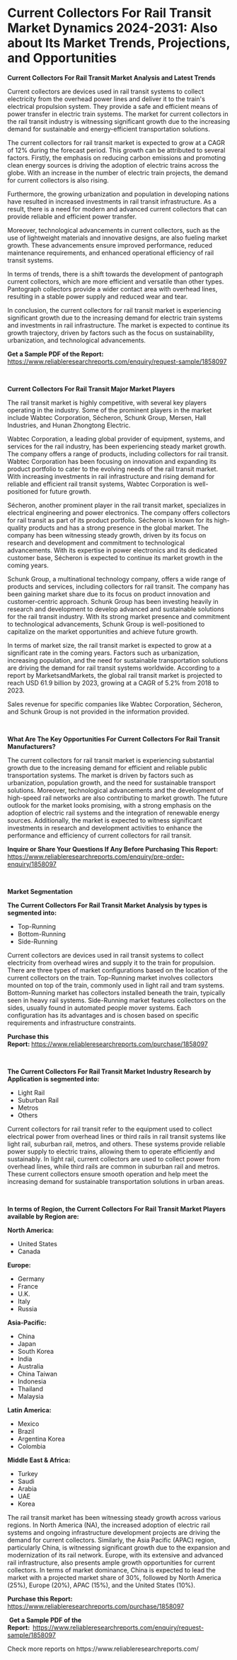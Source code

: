 <p><h1>Current Collectors For Rail Transit Market Dynamics 2024-2031: Also about Its Market Trends, Projections, and Opportunities</h1></p><p><strong>Current Collectors For Rail Transit Market Analysis and Latest Trends</strong></p>
<p><p>Current collectors are devices used in rail transit systems to collect electricity from the overhead power lines and deliver it to the train's electrical propulsion system. They provide a safe and efficient means of power transfer in electric train systems. The market for current collectors in the rail transit industry is witnessing significant growth due to the increasing demand for sustainable and energy-efficient transportation solutions.</p><p>The current collectors for rail transit market is expected to grow at a CAGR of 12% during the forecast period. This growth can be attributed to several factors. Firstly, the emphasis on reducing carbon emissions and promoting clean energy sources is driving the adoption of electric trains across the globe. With an increase in the number of electric train projects, the demand for current collectors is also rising.</p><p>Furthermore, the growing urbanization and population in developing nations have resulted in increased investments in rail transit infrastructure. As a result, there is a need for modern and advanced current collectors that can provide reliable and efficient power transfer.</p><p>Moreover, technological advancements in current collectors, such as the use of lightweight materials and innovative designs, are also fueling market growth. These advancements ensure improved performance, reduced maintenance requirements, and enhanced operational efficiency of rail transit systems.</p><p>In terms of trends, there is a shift towards the development of pantograph current collectors, which are more efficient and versatile than other types. Pantograph collectors provide a wider contact area with overhead lines, resulting in a stable power supply and reduced wear and tear.</p><p>In conclusion, the current collectors for rail transit market is experiencing significant growth due to the increasing demand for electric train systems and investments in rail infrastructure. The market is expected to continue its growth trajectory, driven by factors such as the focus on sustainability, urbanization, and technological advancements.</p></p>
<p><strong>Get a Sample PDF of the Report:&nbsp;</strong> <a href="https://www.reliableresearchreports.com/enquiry/request-sample/1858097">https://www.reliableresearchreports.com/enquiry/request-sample/1858097</a></p>
<p>&nbsp;</p>
<p><strong>Current Collectors For Rail Transit Major Market Players</strong></p>
<p><p>The rail transit market is highly competitive, with several key players operating in the industry. Some of the prominent players in the market include Wabtec Corporation, Sécheron, Schunk Group, Mersen, Hall Industries, and Hunan Zhongtong Electric.</p><p>Wabtec Corporation, a leading global provider of equipment, systems, and services for the rail industry, has been experiencing steady market growth. The company offers a range of products, including collectors for rail transit. Wabtec Corporation has been focusing on innovation and expanding its product portfolio to cater to the evolving needs of the rail transit market. With increasing investments in rail infrastructure and rising demand for reliable and efficient rail transit systems, Wabtec Corporation is well-positioned for future growth.</p><p>Sécheron, another prominent player in the rail transit market, specializes in electrical engineering and power electronics. The company offers collectors for rail transit as part of its product portfolio. Sécheron is known for its high-quality products and has a strong presence in the global market. The company has been witnessing steady growth, driven by its focus on research and development and commitment to technological advancements. With its expertise in power electronics and its dedicated customer base, Sécheron is expected to continue its market growth in the coming years.</p><p>Schunk Group, a multinational technology company, offers a wide range of products and services, including collectors for rail transit. The company has been gaining market share due to its focus on product innovation and customer-centric approach. Schunk Group has been investing heavily in research and development to develop advanced and sustainable solutions for the rail transit industry. With its strong market presence and commitment to technological advancements, Schunk Group is well-positioned to capitalize on the market opportunities and achieve future growth.</p><p>In terms of market size, the rail transit market is expected to grow at a significant rate in the coming years. Factors such as urbanization, increasing population, and the need for sustainable transportation solutions are driving the demand for rail transit systems worldwide. According to a report by MarketsandMarkets, the global rail transit market is projected to reach USD 61.9 billion by 2023, growing at a CAGR of 5.2% from 2018 to 2023.</p><p>Sales revenue for specific companies like Wabtec Corporation, Sécheron, and Schunk Group is not provided in the information provided.</p></p>
<p>&nbsp;</p>
<p><strong>What Are The Key Opportunities For Current Collectors For Rail Transit Manufacturers?</strong></p>
<p><p>The current collectors for rail transit market is experiencing substantial growth due to the increasing demand for efficient and reliable public transportation systems. The market is driven by factors such as urbanization, population growth, and the need for sustainable transport solutions. Moreover, technological advancements and the development of high-speed rail networks are also contributing to market growth. The future outlook for the market looks promising, with a strong emphasis on the adoption of electric rail systems and the integration of renewable energy sources. Additionally, the market is expected to witness significant investments in research and development activities to enhance the performance and efficiency of current collectors for rail transit.</p></p>
<p><strong>Inquire or Share Your Questions If Any Before Purchasing This Report:</strong> <a href="https://www.reliableresearchreports.com/enquiry/pre-order-enquiry/1858097">https://www.reliableresearchreports.com/enquiry/pre-order-enquiry/1858097</a></p>
<p>&nbsp;</p>
<p><strong>Market Segmentation</strong></p>
<p><strong>The Current Collectors For Rail Transit Market Analysis by types is segmented into:</strong></p>
<p><ul><li>Top-Running</li><li>Bottom-Running</li><li>Side-Running</li></ul></p>
<p><p>Current collectors are devices used in rail transit systems to collect electricity from overhead wires and supply it to the train for propulsion. There are three types of market configurations based on the location of the current collectors on the train. Top-Running market involves collectors mounted on top of the train, commonly used in light rail and tram systems. Bottom-Running market has collectors installed beneath the train, typically seen in heavy rail systems. Side-Running market features collectors on the sides, usually found in automated people mover systems. Each configuration has its advantages and is chosen based on specific requirements and infrastructure constraints.</p></p>
<p><strong>Purchase this Report:&nbsp;</strong><a href="https://www.reliableresearchreports.com/purchase/1858097">https://www.reliableresearchreports.com/purchase/1858097</a></p>
<p>&nbsp;</p>
<p><strong>The Current Collectors For Rail Transit Market Industry Research by Application is segmented into:</strong></p>
<p><ul><li>Light Rail</li><li>Suburban Rail</li><li>Metros</li><li>Others</li></ul></p>
<p><p>Current collectors for rail transit refer to the equipment used to collect electrical power from overhead lines or third rails in rail transit systems like light rail, suburban rail, metros, and others. These systems provide reliable power supply to electric trains, allowing them to operate efficiently and sustainably. In light rail, current collectors are used to collect power from overhead lines, while third rails are common in suburban rail and metros. These current collectors ensure smooth operation and help meet the increasing demand for sustainable transportation solutions in urban areas.</p></p>
<p>&nbsp;</p>
<p><strong>In terms of Region, the Current Collectors For Rail Transit Market Players available by Region are:</strong></p>
<p>
    <p> <strong> North America: </strong>
        <ul>
            <li>United States</li>
            <li>Canada</li>
        </ul>
        </p> 
    <p> <strong> Europe: </strong>
        <ul>
            <li>Germany</li>
            <li>France</li>
            <li>U.K.</li>
            <li>Italy</li>
            <li>Russia</li>
        </ul>
        </p> 
    <p> <strong> Asia-Pacific: </strong>
        <ul>
            <li>China</li>
            <li>Japan</li>
            <li>South Korea</li>
            <li>India</li>
            <li>Australia</li>
            <li>China Taiwan</li>
            <li>Indonesia</li>
            <li>Thailand</li>
            <li>Malaysia</li>
        </ul>
        </p> 
    <p> <strong> Latin America: </strong>
        <ul>
            <li>Mexico</li>
            <li>Brazil</li>
            <li>Argentina Korea</li>
            <li>Colombia</li>
        </ul>
        </p> 
    <p> <strong> Middle East & Africa: </strong>
        <ul>
            <li>Turkey</li>
            <li>Saudi</li>
            <li>Arabia</li>
            <li>UAE</li>
            <li>Korea</li>
        </ul>
    </p>
    </p>
<p><p>The rail transit market has been witnessing steady growth across various regions. In North America (NA), the increased adoption of electric rail systems and ongoing infrastructure development projects are driving the demand for current collectors. Similarly, the Asia Pacific (APAC) region, particularly China, is witnessing significant growth due to the expansion and modernization of its rail network. Europe, with its extensive and advanced rail infrastructure, also presents ample growth opportunities for current collectors. In terms of market dominance, China is expected to lead the market with a projected market share of 30%, followed by North America (25%), Europe (20%), APAC (15%), and the United States (10%).</p></p>
<p><strong>Purchase this Report: </strong><a href="https://www.reliableresearchreports.com/purchase/1858097">https://www.reliableresearchreports.com/purchase/1858097</a></p>
<p>&nbsp;<strong>Get a Sample PDF of the Report:&nbsp;&nbsp;</strong><a href="https://www.reliableresearchreports.com/enquiry/request-sample/1858097">https://www.reliableresearchreports.com/enquiry/request-sample/1858097</a></p>
<p><strong></strong></p>
<p>Check more reports on https://www.reliableresearchreports.com/</p>